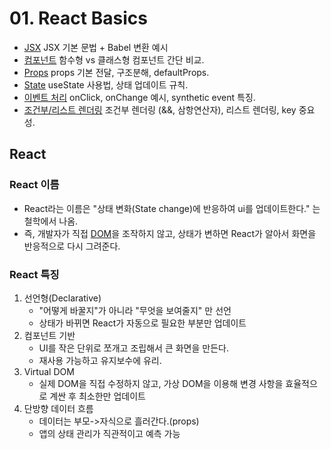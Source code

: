# 01. React Basics

- [JSX](./jsx.md)   JSX 기본 문법 + Babel 변환 예시
- [컴포넌트](./component.md) 함수형 vs 클래스형 컴포넌트 간단 비교.
- [Props](./props.md) props 기본 전달, 구조분해, defaultProps.
- [State](./state.md) useState 사용법, 상태 업데이트 규칙.
- [이벤트 처리](./event-handling.md) onClick, onChange 예시, synthetic event 특징.
- [조건부/리스트 렌더링](./rendering.md) 조건부 렌더링 (&&, 삼항연산자), 리스트 렌더링, key 중요성.

## React

### React 이름

- React라는 이름은 "상태 변화(State change)에 반응하여 ui를 업데이트한다." 는 철학에서 나옴.
- 즉, 개발자가 직접 [DOM](./dom.md)을 조작하지 않고, 상태가 변하면 React가 알아서 화면을 반응적으로 다시 그려준다.

### React 특징

1. 선언형(Declarative)
   - "어떻게 바꿀지"가 아니라 "무엇을 보여줄지" 만 선언
   - 상태가 바뀌면 React가 자동으로 필요한 부분만 업데이트
2. 컴포넌트 기반
   - UI를 작은 단위로 쪼개고 조립해서 큰 화면을 만든다.
   - 재사용 가능하고 유지보수에 유리.
3. Virtual DOM
   - 실제 DOM을 직접 수정하지 않고, 가상 DOM을 이용해 변경 사항을 효율적으로 계싼 후 최소한만 업데이트
4. 단방향 데이터 흐름
   - 데이터는 부모->자식으로 흘러간다.(props)
   - 앱의 상태 관리가 직관적이고 예측 가능





